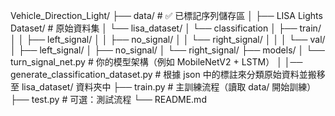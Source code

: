 Vehicle_Direction_Light/
├── data/                      # ✅ 已標記序列儲存區
│   ├── LISA Lights Dataset/     # 原始資料集
│   └── lisa_dataset/
│       └── classification
│           ├── train/
│           │   ├── left_signal/
│           │   ├── no_signal/
│           │   └── right_signal/
│           │
│           └── val/
│               ├── left_signal/
│               ├── no_signal/
│               └── right_signal/
├── models/
│   └── turn_signal_net.py     # 你的模型架構（例如 MobileNetV2 + LSTM）
│
│── generate_classification_dataset.py # 根據 json 中的標註來分類原始資料並搬移至 lisa_dataset/ 資料夾中
├── train.py                   # 主訓練流程（讀取 data/ 開始訓練）
├── test.py                    # 可選：測試流程
└── README.md